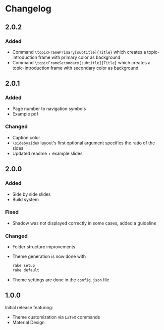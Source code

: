 # Changelog

## 2.0.2

### Added

- Command `\topicFramePrimary[subtitle]{Title}` which creates a topic-introduction frame with primary color as background
- Command `\topicFrameSecondary[subtitle]{Title}` which creates a topic-introduction frame with secondary color as background

## 2.0.1

### Added

- Page number to navigation symbols
- Example pdf

### Changed

- Caption color
- `\sidebysideX` layout's first optional argument specifies the ratio of the sides
- Updated readme + example slides

## 2.0.0

### Added

- Side by side slides
- Build system

### Fixed

- Shadow was not displayed correctly in some cases, added a guideline

### Changed

- Folder structure improvements
- Theme generation is now done with

    ```bash
    rake setup
    rake default
    ```

- Theme settings are done in the `config.json` file

## 1.0.0

Initial release featuring:

- Theme customization via `LaTeX` commands
- Material Design
